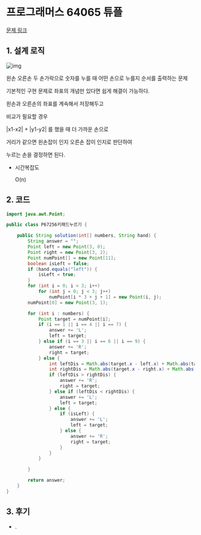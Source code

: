 # 프로그래머스 64065 튜플

[문제 링크]([https://programmers.co.kr/learn/courses/30/lessons/67256﻿](https://programmers.co.kr/learn/courses/30/lessons/67256))

## 1. 설계 로직

![img](https://blog.kakaocdn.net/dn/b9r4ng/btq8gngzP44/D2MmRaaWZeMJkw85pU37W0/img.png)



왼손 오른손 두 손가락으로 숫자를 누를 때 어떤 손으로 누를지 순서를 출력하는 문제

 

기본적인 구현 문제로 좌표의 개념만 있다면 쉽게 해결이 가능하다.

왼손과 오른손의 좌표를 계속해서 저장해두고

비교가 필요할 경우

|x1-x2| + |y1-y2| 를 했을 때 더 가까운 손으로

거리가 같으면 왼손잡이 인지 오른손 잡이 인지로 판단하여

누르는 손을 결정하면 된다.

- 시간복잡도

  O(n) 

## 2. 코드

```java
import java.awt.Point;

public class P67256키패드누르기 {

	public String solution(int[] numbers, String hand) {
		String answer = "";
		Point left = new Point(3, 0);
		Point right = new Point(3, 2);
		Point numPoint[] = new Point[11];
		boolean isLeft = false;
		if (hand.equals("left")) {
			isLeft = true;
		}
		for (int i = 0; i < 3; i++)
			for (int j = 0; j < 3; j++)
				numPoint[i * 3 + j + 1] = new Point(i, j);
		numPoint[0] = new Point(3, 1);

		for (int i : numbers) {
			Point target = numPoint[i];
			if (i == 1 || i == 4 || i == 7) {
				answer += 'L';
				left = target;
			} else if (i == 3 || i == 6 || i == 9) {
				answer += 'R';
				right = target;
			} else {
				int leftDis = Math.abs(target.x - left.x) + Math.abs(target.y - left.y);
				int rightDis = Math.abs(target.x - right.x) + Math.abs(target.y - right.y);
				if (leftDis > rightDis) {
					answer += 'R';
					right = target;
				} else if (leftDis < rightDis) {
					answer += 'L';
					left = target;
				} else {
					if (isLeft) {
						answer += 'L';
						left = target;
					} else {
						answer += 'R';
						right = target;
					}
				}
			}

		}

		return answer;
	}
}

```



## 3. 후기

- .

